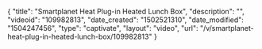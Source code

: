 {
    "title": "Smartplanet Heat Plug-in Heated Lunch Box",
    "description": "",
    "videoid": "109982813",
    "date_created": "1502521310",
    "date_modified": "1504247456",
    "type": "captivate",
    "layout": "video",
    "url": "\/v\/smartplanet-heat-plug-in-heated-lunch-box\/109982813"
}